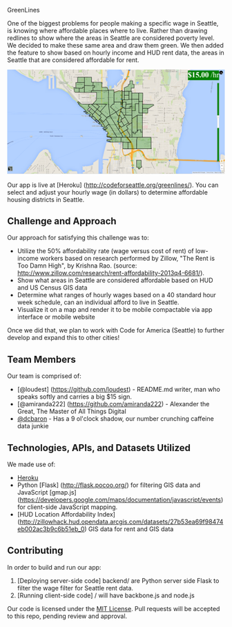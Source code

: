 GreenLines

One of the biggest problems for people making a specific wage in Seattle, is knowing where affordable places where to live.  Rather than drawing redlines to show where the areas in Seattle are considered poverty level.  We decided to make these same area and draw them green.  We then added the feature to show based on hourly income and HUD rent data, the areas in Seattle that are considered affordable for rent.  

![Screenshot](imgs/screenshot.png)

Our app is live at [Heroku] (http://codeforseattle.org/greenlines/). You can select and adjust your hourly wage (in dollars) to determine affordable housing districts in Seattle.

## Challenge and Approach

Our approach for satisfying this challenge was to:

- Utilize the 50% affordability rate (wage versus cost of rent) of low-income workers based on research performed by Zillow, "The Rent is Too Damn High", by Krishna Rao. (source: http://www.zillow.com/research/rent-affordability-2013q4-6681/). 
- Show what areas in Seattle are considered affordable based on HUD and US Census GIS data
- Determine what ranges of hourly wages based on a 40 standard hour week schedule, can an individual afford to live in Seattle.
- Visualize it on a map and render it to be mobile compactable via app interface or mobile website 

Once we did that, we plan to work with Code for America (Seattle) to further develop and expand this to other cities!

## Team Members

Our team is comprised of:

- [@loudest] (https://github.com/loudest) - README.md writer, man who speaks softly and carries a big $15 sign. 
- [@amiranda222] (https://github.com/amiranda222) - Alexander the Great, The Master of All Things Digital
- [@dcbaron](http://github.com/dcbaron) - Has a 9 ol'clock shadow, our number crunching caffeine data junkie

## Technologies, APIs, and Datasets Utilized

We made use of:
- [Heroku](https://www.heroku.com/)
- Python [Flask] (http://flask.pocoo.org/) for filtering GIS data and JavaScript [gmap.js] (https://developers.google.com/maps/documentation/javascript/events) for client-side JavaScript mapping.
- [HUD Location Affordability Index] (http://zillowhack.hud.opendata.arcgis.com/datasets/27b53ea69f98474eb002ac3b9c6b51eb_0) GIS data for rent and GIS data

## Contributing

In order to build and run our app:

1. [Deploying server-side code] backend/ are Python server side Flask to filter the wage filter for Seattle rent data.
2. [Running client-side code] / will have backbone.js and node.js 

Our code is licensed under the [MIT License](license.md). Pull requests will be accepted to this repo, pending review and approval.
